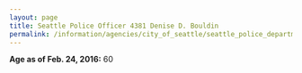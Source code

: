 ```yaml
---
layout: page
title: Seattle Police Officer 4381 Denise D. Bouldin
permalink: /information/agencies/city_of_seattle/seattle_police_department/copbook/4381/
---
```


**Age as of Feb. 24, 2016:** 60
